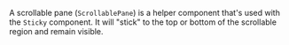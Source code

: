 A scrollable pane (`ScrollablePane`) is a helper component that's used with the `Sticky` component. It will "stick" to the top or bottom of the scrollable region and remain visible.
